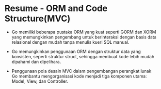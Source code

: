 # Resume - ORM and Code Structure(MVC)

 -  Go memiliki beberapa pustaka ORM yang kuat seperti GORM dan XORM yang memungkinkan pengembang untuk berinteraksi dengan basis data relasional dengan mudah tanpa menulis kueri SQL manual.

 - Go memungkinkan penggunaan ORM dengan struktur data yang konsisten, seperti struktur struct, sehingga membuat kode lebih mudah dipahami dan dipelihara.

 - Penggunaan pola desain MVC dalam pengembangan perangkat lunak Go membantu mengorganisasi kode menjadi tiga komponen utama: Model, View, dan Controller.